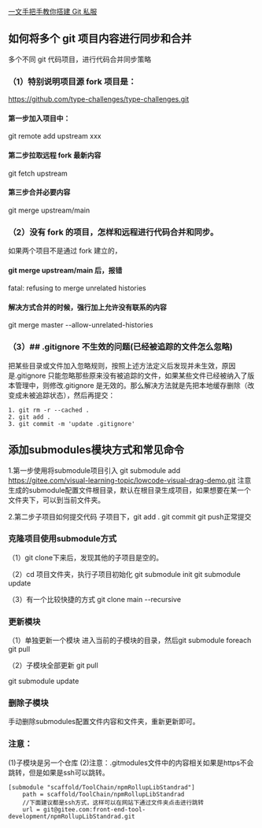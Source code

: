 [一文手把手教你搭建 Git 私服](https://programmercarl.com/qita/gitserver.html)

## 如何将多个 git 项目内容进行同步和合并

多个不同 git 代码项目，进行代码合并同步策略

### （1）特别说明项目源 fork 项目是：

https://github.com/type-challenges/type-challenges.git

#### 第一步加入项目中：

git remote add upstream xxx

#### 第二步拉取远程 fork 最新内容

git fetch upstream

#### 第三步合并必要内容

git merge upstream/main

### （2）没有 fork 的项目，怎样和远程进行代码合并和同步。

如果两个项目不是通过 fork 建立的，

#### git merge upstream/main 后，报错

fatal: refusing to merge unrelated histories

#### 解决方式合并的时候，强行加上允许没有联系的内容

git merge master --allow-unrelated-histories

### （3）## .gitignore 不生效的问题(已经被追踪的文件怎么忽略)

把某些目录或文件加入忽略规则，按照上述方法定义后发现并未生效，原因是.gitignore 只能忽略那些原来没有被追踪的文件，如果某些文件已经被纳入了版本管理中，则修改.gitignore 是无效的。那么解决方法就是先把本地缓存删除（改变成未被追踪状态），然后再提交：

```
1. git rm -r --cached .
2. git add .
3. git commit -m 'update .gitignore'

```



## 添加submodules模块方式和常见命令
1.第一步使用将submodule项目引入
git submodule add https://gitee.com/visual-learning-topic/lowcode-visual-drag-demo.git
注意生成的submodule配置文件根目录，默认在根目录生成项目，如果想要在某一个文件夹下，可以到当前文件夹。

2.第二步子项目如何提交代码
子项目下，git add .  git commit  git push正常提交



### 克隆项目使用submodule方式
（1）git clone下来后，发现其他的子项目是空的。

（2）cd 项目文件夹，执行子项目初始化
git submodule init
git submodule update

（3）有一个比较快捷的方式
git clone main --recursive


### 更新模块
（1）单独更新一个模块
进入当前的子模块的目录，然后git submodule foreach git pull

（2）子模块全部更新
git pull

git submodule update


### 删除子模块
手动删除submodules配置文件内容和文件夹，重新更新即可。


### 注意：
(1)子模块是另一个仓库
(2)注意：.gitmodules文件中的内容相关如果是https不会跳转，但是如果是ssh可以跳转。
~~~
[submodule "scaffold/ToolChain/npmRollupLibStandrad"]
	path = scaffold/ToolChain/npmRollupLibStandrad
    //下面建议都是ssh方式，这样可以在网站下通过文件夹点击进行跳转
	url = git@gitee.com:front-end-tool-development/npmRollupLibStandrad.git

~~~